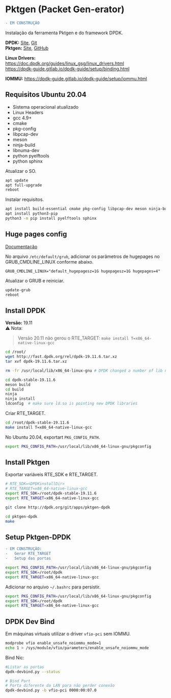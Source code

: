 # Pktgen (Packet Gen-erator)
```diff
- EM CONSTRUÇÃO
```
Instalação da ferramenta Pktgen e do framework DPDK.

**DPDK:** [Site](http://core.dpdk.org/doc/), [Git](http://git.dpdk.org/)  
**Pktgen:** [Site](https://pktgen-dpdk.readthedocs.io/en/latest/index.html), [GitHub](https://github.com/pktgen/Pktgen-DPDK/)

**Linux Drivers:**  
https://doc.dpdk.org/guides/linux_gsg/linux_drivers.html  
https://dpdk-guide.gitlab.io/dpdk-guide/setup/binding.html

**IOMMU:** https://dpdk-guide.gitlab.io/dpdk-guide/setup/iommu.html

## Requisitos Ubuntu 20.04
 - Sistema operacional atualizado
 - Linux Headers
 - gcc 4.9+
 - cmake
 - pkg-config
 - libpcap-dev
 - meson
 - ninja-build
 - libnuma-dev
 - python pyelftools
 - python sphinx

Atualizar o SO.
```bash
apt update
apt full-upgrade
reboot
```
Instalar requisitos.
```bash
apt install build-essential cmake pkg-config libpcap-dev meson ninja-build libnuma-dev linux-headers-`uname -r`
apt install python3-pip
python3 -m pip install pyelftools sphinx
```

## Huge pages config 
[Documentação](https://doc.dpdk.org/guides/linux_gsg/sys_reqs.html#use-of-hugepages-in-the-linux-environment)

No arquivo `/etc/default/grub`, adicionar os parâmetros de hugepages no GRUB_CMDLINE_LINUX conforme abaixo.

```
GRUB_CMDLINE_LINUX="default_hugepagesz=1G hugepagesz=1G hugepages=4"
```
Atualizar o GRUB e reiniciar.
```bash
update-grub
reboot
```

## Install DPDK
**Versão:** 19.11  
:warning: Nota:
> Versão 20.11 não gerou o RTE_TARGET: `make install T=x86_64-native-linux-gcc`

```bash
cd /root/
wget http://fast.dpdk.org/rel/dpdk-19.11.6.tar.xz
tar xvf dpdk-19.11.6.tar.xz

rm -fr /usr/local/lib/x86_64-linux-gnu # DPDK changed a number of lib names and need to clean up

cd dpdk-stable-19.11.6
meson build
cd build
ninja
ninja install
ldconfig  # make sure ld.so is pointing new DPDK libraries
```

Criar RTE_TARGET.
```bash
cd /root/dpdk-stable-19.11.6
make install T=x86_64-native-linux-gcc
```

No Ubuntu 20.04, exportart `PKG_CONFIG_PATH`.
```bash
export PKG_CONFIG_PATH=/usr/local/lib/x86_64-linux-gnu/pkgconfig
```

## Install Pktgen

Exportar variáveis RTE_SDK e RTE_TARGET.
```bash
# RTE_SDK=<DPDKinstallDir>
# RTE_TARGET=x86_64-native-linux-gcc
export RTE_SDK=/root/dpdk-stable-19.11.6
export RTE_TARGET=x86_64-native-linux-gcc
```

```bash
git clone http://dpdk.org/git/apps/pktgen-dpdk

cd pktgen-dpdk
make
```

## Setup Pktgen-DPDK
```diff
- EM CONSTRUÇÃO:
-   Gerar RTE_TARGET
-   Setup das portas
```

```bash
export PKG_CONFIG_PATH=/usr/local/lib/x86_64-linux-gnu/pkgconfig
export RTE_SDK=/root/dpdk
export RTE_TARGET=x86_64-native-linux-gcc
```

Adicionar no arquivo `~/.bashrc` para persistir.
```bash
export PKG_CONFIG_PATH=/usr/local/lib/x86_64-linux-gnu/pkgconfig
export RTE_SDK=/root/dpdk
export RTE_TARGET=x86_64-native-linux-gcc
```

## DPDK Dev Bind

Em máquinas virtuais utilizar o driver `vfio-pci` sem IOMMU.
```bash
modprobe vfio enable_unsafe_noiommu_mode=1
echo 1 > /sys/module/vfio/parameters/enable_unsafe_noiommu_mode
```
Bind Nic:
```bash
#Listar as portas 
dpdk-devbind.py --status

# Bind Port
# Porta diferente da LAN para não perder conexão
dpdk-devbind.py -b vfio-pci 0000:00:07.0
```
